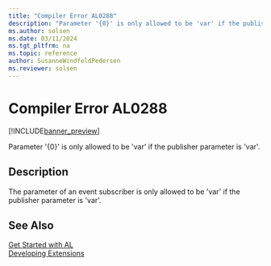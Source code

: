 ```yaml
---
title: "Compiler Error AL0288"
description: "Parameter '{0}' is only allowed to be 'var' if the publisher parameter is 'var'."
ms.author: solsen
ms.date: 03/11/2024
ms.tgt_pltfrm: na
ms.topic: reference
author: SusanneWindfeldPedersen
ms.reviewer: solsen
---
```

[//]: # (START>DO_NOT_EDIT)
[//]: # (IMPORTANT:Do not edit any of the content between here and the END>DO_NOT_EDIT.)
[//]: # (Any modifications should be made in the .xml files in the ModernDev repo.)
# Compiler Error AL0288

[!INCLUDE[banner_preview](../includes/banner_preview.md)]

Parameter '{0}' is only allowed to be 'var' if the publisher parameter is 'var'.


## Description
The parameter of an event subscriber is only allowed to be 'var' if the publisher parameter is 'var'.  

[//]: # (IMPORTANT: END>DO_NOT_EDIT)
## See Also  
[Get Started with AL](../devenv-get-started.md)  
[Developing Extensions](../devenv-dev-overview.md)  